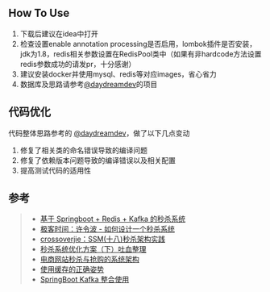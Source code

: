 ## How To Use
1. 下载后建议在idea中打开
2. 检查设置enable annotation processing是否启用，lombok插件是否安装，jdk为1.8，redis相关参数设置在RedisPool类中（如果有非hardcode方法设置redis参数成功的请发pr，十分感谢）
3. 建议安装docker并使用mysql、redis等对应images，省心省力
4. 数据库及思路请参考[@daydreamdev](<https://github.com/daydreamdev>)的项目

## 代码优化

代码整体思路参考的 [@daydreamdev](<https://github.com/daydreamdev>)，做了以下几点变动

1. 修复了相关类的命名错误导致的编译问题
2. 修复了依赖版本问题导致的编译错误以及相关配置
3. 提高测试代码的适用性



## 参考
>- [基于 Springboot + Redis + Kafka 的秒杀系统](<https://github.com/daydreamdev/seconds-kill>)
>- [极客时间：许令波 - 如何设计一个秒杀系统](<https://time.geekbang.org/column/intro/127>)
>- [crossoverjie：SSM(十八)秒杀架构实践](<https://crossoverjie.top/2018/05/07/ssm/SSM18-seconds-kill/>)
>- [秒杀系统优化方案（下）吐血整理](<https://www.cnblogs.com/xiangkejin/p/9351501.html>)
>- [电商网站秒杀与抢购的系统架构](http://www.codeceo.com/article/spike-system-artch.html)
>- [使用缓存的正确姿势](<https://juejin.im/post/5af5b2c36fb9a07ac65318bd#heading-11>)
>- [SpringBoot Kafka 整合使用](<https://zhuanlan.zhihu.com/p/32780164>)
